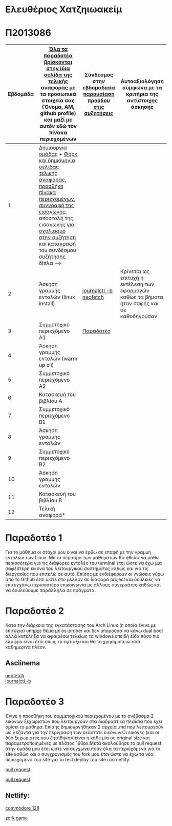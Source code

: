 # Ελευθέριος Χατζηιωακείμ
# Π2013086

| Εβδομάδα | [Όλα τα παραδοτέα βρίσκονται στην ίδια σελίδα της τελικής αναφοράς](https://courses-ionio.github.io/help/deliverables/) με τα προσωπικά στοιχεία σας (Όνομα, ΑΜ, github profile) και μαζί με αυτόν εδώ τον πίνακα περιεχομένων | Σύνδεσμος στην [εβδομαδιαία παρουσίαση προόδου στις συζητήσεις](https://github.com/courses-ionio/help/discussions/categories/show-and-tell) | Αυτοαξιολόγηση σύμφωνα με τα κριτήρια της αντίστοιχης άσκησης |
| --- | --- | --- | --- |
| 1 |  [Δημιουργία ομάδας](https://github.com/courses-ionio/hci/discussions/1794) + [Φορκ και δημιουργία σελίδας τελικής αναφοράς](https://courses-ionio.github.io/help/guide/), [προσθήκη πίνακα περιεχομένων](https://raw.githubusercontent.com/courses-ionio/hci/master/README.md), [συγγραφή της εισαγωγής](https://courses-ionio.github.io/help/intro/), αποστολή της εισαγωγής [για σχολιασμό στην συζήτηση](https://github.com/courses-ionio/help/discussions/categories/show-and-tell) και καταγραφή του συνδέσμου συζήτησης δίπλα --> | | |
| 2 | Άσκηση γραμμής εντολών (linux install) |[journalctl -b](https://asciinema.org/a/mxZ4ltL5vZWlas2M1p5ExfxhI) [neofetch](https://asciinema.org/a/RpkOJO4VpFxBbipX2xa0PSRC7)   | Κρίνεται ως επιτυχή η εκτέλεση των εφαρμογών καθώς  τα βήματα ήταν σαφής και σε καθοδηγούσαν|
| 3 | Συμμετοχικό περιεχόμενο A1 |[Παραδοτέο](https://github.com/courses-ionio/help/discussions/1299)| |
| 4 | Άσκηση γραμμής εντολών (warm up cli) | | |
| 5 | Συμμετοχικό περιεχόμενο A2 | | |
| 6 | Κατασκευή του βιβλίου Α | | |
| 7 | Συμμετοχικό περιεχόμενο B1 | | |
| 8 | Άσκηση γραμμής εντολών | | |
| 9 | Συμμετοχικό περιεχόμενο B2 | | |
| 10 | Άσκηση γραμμής εντολών | | |
| 11 | Κατασκευή του βιβλίου Β | | |
| 12 | Τελική αναφορά* | | |

# Παραδοτέο 1
Για το μάθημα οι στόχοι μου είναι να έρθω σε επαφή με την γραμμή εντολών των Linux. Με το πέρασμα των μαθημάτων θα ήθελα να μάθω περισσότερα για τις διάφορες εντολές του
terminal έτσι ώστε να έχω μια σαφέστερη εικόνα του λειτουργικού συστήματος καθώς και για τις διεργασίες που επιτελώ σε αυτό. Επίσης με ενδιέφερουν οι γνώσεις γύρω από το
Github έτσι ώστε στο μέλλον σε διάφορα project και δουλειές να επιτυγχάνω περισσοτέρο επικοινωνία με άλλους συνεργάτες καθώς και να δουλεύουμε παράλληλα σε πράγματα.
# Παραδοτέο 2 
Κατα την διάρκεια της εγκατάστασης του Arch Linux (η οποία έγινε με επιτύχια) υπήρχε θέμα με os-prober  και δεν μπορούσα να κάνω dual boot αλλά κατέληξα
να αφαιρέσω τελείως τα windows επειδή είδα πόσο πιο ελαφρύ είναι έτσι όπως το έφτιαξα και θα το χρησιμοποιώ έτσι καθημερινά πλέον.

## Asciinema 

[neofetch](https://asciinema.org/a/RpkOJO4VpFxBbipX2xa0PSRC7)  
[journalctl -b](https://asciinema.org/a/mxZ4ltL5vZWlas2M1p5ExfxhI)

# Παραδοτέο 3
Έγινε η προσθήκη του συμμετοχικού περιεχομένου με το ανέβασμα 2 εικόνων ξεχωριστών που λειτουργούν στα διαδραστικά πλαίσια που έχει ορίσει το μάθημα. Επίσης δημιουργήθηκαν 2 αρχεία .md που λειτουργούν ως λεζάντα για την περιγραφή των εκάστοτε εικόνων.Οι εικόνες (και οι δύο ξεχωριστές που ζητήθηκαν)είναι η κάθε μία σε original size και παραμετροποιημένες με πλάτος 160px.Μετά ακολούθησε το pull request στην ομάδα μου έτσι ώστε να συγχωνευτούν όλα τα περιεχόμενα για το site καθώς και ο συγχρονισμός του fork μου έτσι ώστε να έχω τα νέα περιεχόμενα του site για το test deploy του site στο netlify.

[pull request](https://github.com/Unixidized/_gallery/pull/5)

[pull request](https://github.com/Unixidized/images/pull/7)


## Netlify:
[commodore 128](https://jade-fenglisu-025746.netlify.app/gallery/commodore-128/)

[zork game](https://jade-fenglisu-025746.netlify.app/gallery/zorc-game/)
